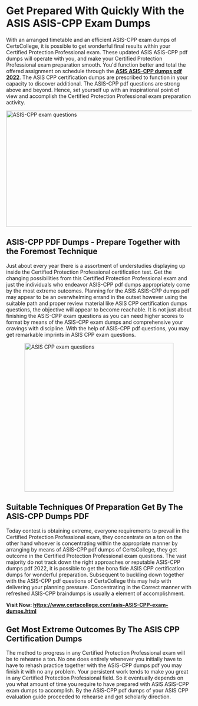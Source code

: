 <h1><strong>Get Prepared With Quickly With the ASIS ASIS-CPP Exam Dumps&nbsp;</strong></h1>
<p><span style="font-weight: 400;">With an arranged timetable and an efficient  ASIS-CPP exam dumps of CertsCollege, it is possible to get wonderful final results within your Certified Protection Professional exam. These updated ASIS ASIS-CPP pdf dumps will operate with you, and make your Certified Protection Professional exam preparation smooth. You'd function better and total the offered assignment on schedule through the <strong><a href="https://www.certscollege.com/asis-ASIS-CPP-exam-dumps.html">ASIS ASIS-CPP dumps pdf 2022</a></strong>. The ASIS CPP certification dumps are prescribed to function in your capacity to discover additional. The  ASIS-CPP pdf questions are strong above and beyond. Hence, set yourself up with an inspirational point of view and accomplish the Certified Protection Professional exam preparation activity.&nbsp;</span></p>
<p><span style="font-weight: 400;"><img style="display: block; margin-left: auto; margin-right: auto;" src="https://i.ibb.co/CPDK3ps/Yellow-and-Blue-Initiative-Blog-Banner.png" alt="ASIS-CPP exam questions" width="559" height="315" /></span></p>
<h2><strong>ASIS-CPP PDF Dumps - Prepare Together with the Foremost Technique</strong></h2>
<p><span style="font-weight: 400;">Just about every year there is a assortment of understudies displaying up inside the Certified Protection Professional certification test. Get the changing possibilities from this Certified Protection Professional exam and just the individuals who endeavor ASIS-CPP pdf dumps appropriately come by the most extreme outcomes. Planning for the ASIS ASIS-CPP dumps pdf may appear to be an overwhelming errand in the outset however using the suitable path and proper review material like ASIS CPP certification dumps questions, the objective will appear to become reachable. It is not just about finishing the ASIS-CPP exam questions as you can need higher scores to format by means of the ASIS-CPP exam dumps and comprehensive your cravings with discipline. With the help of ASIS-CPP pdf questions, you may get remarkable imprints in ASIS CPP exam questions.</span></p>
<p><span style="font-weight: 400;"><a href="https://tinyurl.com/ydyhwfg2"><img style="display: block; margin-left: auto; margin-right: auto;" src="https://i.ibb.co/9tMrhdY/Teacher-Appreciation-Invitation.png" alt="ASIS CPP exam questions " width="404" height="404" /></a></span></p>
<h2><strong>Suitable Techniques Of Preparation Get By The ASIS-CPP Dumps PDF</strong></h2>
<p><span style="font-weight: 400;">Today contest is obtaining extreme, everyone requirements to prevail in the Certified Protection Professional exam, they concentrate on a ton on the other hand whoever is concentrating within the appropriate manner by arranging by means of ASIS-CPP pdf dumps of CertsCollege, they get outcome in the Certified Protection Professional exam questions. The vast majority do not track down the right approaches or reputable ASIS-CPP dumps pdf 2022, it is possible to get the bona fide ASIS CPP certification dumps for wonderful preparation. Subsequent to buckling down together with the  ASIS-CPP pdf questions of CertsCollege this may help with delivering your planning pressure. Concentrating in the Correct manner with refreshed ASIS-CPP braindumps is usually a element of accomplishment.</span></p>
<p><span style="font-weight: 400;"><strong>Visit Now: <a href="https://www.certscollege.com/asis-ASIS-CPP-exam-dumps.html">https://www.certscollege.com/asis-ASIS-CPP-exam-dumps.html</a></strong></span></p>
<h2><strong>Get Most Extreme Outcomes By The ASIS CPP Certification Dumps</strong></h2>
<p><span style="font-weight: 400;">The method to progress in any Certified Protection Professional exam will be to rehearse a ton. No one does entirely whenever you initially have to have to rehash practice together with the ASIS-CPP dumps pdf you may finish it with no any problem. Your persistent work tends to make you great in any Certified Protection Professional field. So it eventually depends on you what amount of time you require to have prepared with ASIS ASIS-CPP exam dumps to accomplish. By the ASIS-CPP pdf dumps of your ASIS CPP evaluation guide proceeded to rehearse and got scholarly direction.</span></p>
